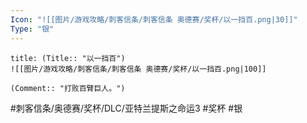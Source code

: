 ```yaml
---
Icon: "![[图片/游戏攻略/刺客信条/刺客信条 奥德赛/奖杯/以一挡百.png|30]]"
Type: "银"
---
```

```ad-common-silver-trophy
title: (Title:: "以一挡百")
![[图片/游戏攻略/刺客信条/刺客信条 奥德赛/奖杯/以一挡百.png|100]]

(Comment:: "打败百臂巨人。")
```

#刺客信条/奥德赛/奖杯/DLC/亚特兰提斯之命运3 #奖杯 #银
